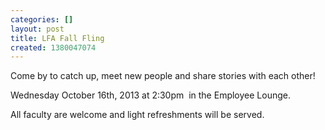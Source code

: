```yaml
---
categories: []
layout: post
title: LFA Fall Fling
created: 1380047074
---
```

<p>Come by to catch up, meet new people and share stories with each other!</p>
<p>Wednesday October 16th, 2013 at 2:30pm&nbsp; in the Employee Lounge.</p>
<p>All faculty are welcome and light refreshments will be served.</p>
